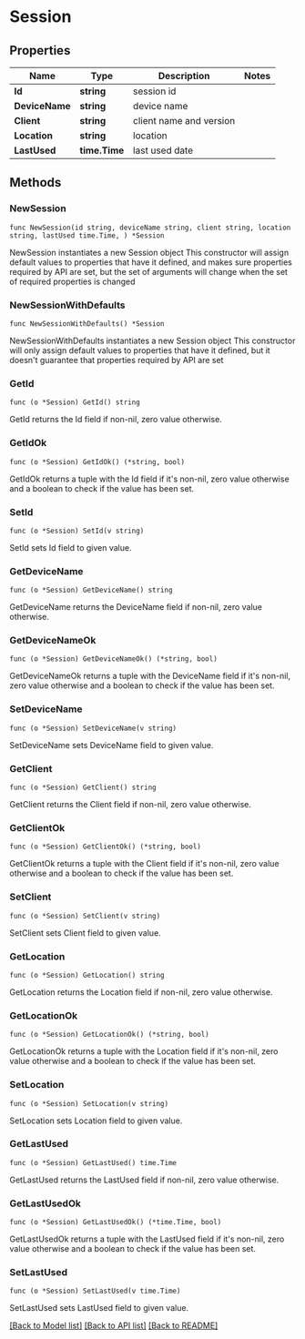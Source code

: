 # Session

## Properties

Name | Type | Description | Notes
------------ | ------------- | ------------- | -------------
**Id** | **string** | session id | 
**DeviceName** | **string** | device name | 
**Client** | **string** | client name and version | 
**Location** | **string** | location | 
**LastUsed** | **time.Time** | last used date | 

## Methods

### NewSession

`func NewSession(id string, deviceName string, client string, location string, lastUsed time.Time, ) *Session`

NewSession instantiates a new Session object
This constructor will assign default values to properties that have it defined,
and makes sure properties required by API are set, but the set of arguments
will change when the set of required properties is changed

### NewSessionWithDefaults

`func NewSessionWithDefaults() *Session`

NewSessionWithDefaults instantiates a new Session object
This constructor will only assign default values to properties that have it defined,
but it doesn't guarantee that properties required by API are set

### GetId

`func (o *Session) GetId() string`

GetId returns the Id field if non-nil, zero value otherwise.

### GetIdOk

`func (o *Session) GetIdOk() (*string, bool)`

GetIdOk returns a tuple with the Id field if it's non-nil, zero value otherwise
and a boolean to check if the value has been set.

### SetId

`func (o *Session) SetId(v string)`

SetId sets Id field to given value.


### GetDeviceName

`func (o *Session) GetDeviceName() string`

GetDeviceName returns the DeviceName field if non-nil, zero value otherwise.

### GetDeviceNameOk

`func (o *Session) GetDeviceNameOk() (*string, bool)`

GetDeviceNameOk returns a tuple with the DeviceName field if it's non-nil, zero value otherwise
and a boolean to check if the value has been set.

### SetDeviceName

`func (o *Session) SetDeviceName(v string)`

SetDeviceName sets DeviceName field to given value.


### GetClient

`func (o *Session) GetClient() string`

GetClient returns the Client field if non-nil, zero value otherwise.

### GetClientOk

`func (o *Session) GetClientOk() (*string, bool)`

GetClientOk returns a tuple with the Client field if it's non-nil, zero value otherwise
and a boolean to check if the value has been set.

### SetClient

`func (o *Session) SetClient(v string)`

SetClient sets Client field to given value.


### GetLocation

`func (o *Session) GetLocation() string`

GetLocation returns the Location field if non-nil, zero value otherwise.

### GetLocationOk

`func (o *Session) GetLocationOk() (*string, bool)`

GetLocationOk returns a tuple with the Location field if it's non-nil, zero value otherwise
and a boolean to check if the value has been set.

### SetLocation

`func (o *Session) SetLocation(v string)`

SetLocation sets Location field to given value.


### GetLastUsed

`func (o *Session) GetLastUsed() time.Time`

GetLastUsed returns the LastUsed field if non-nil, zero value otherwise.

### GetLastUsedOk

`func (o *Session) GetLastUsedOk() (*time.Time, bool)`

GetLastUsedOk returns a tuple with the LastUsed field if it's non-nil, zero value otherwise
and a boolean to check if the value has been set.

### SetLastUsed

`func (o *Session) SetLastUsed(v time.Time)`

SetLastUsed sets LastUsed field to given value.



[[Back to Model list]](../README.md#documentation-for-models) [[Back to API list]](../README.md#documentation-for-api-endpoints) [[Back to README]](../README.md)


